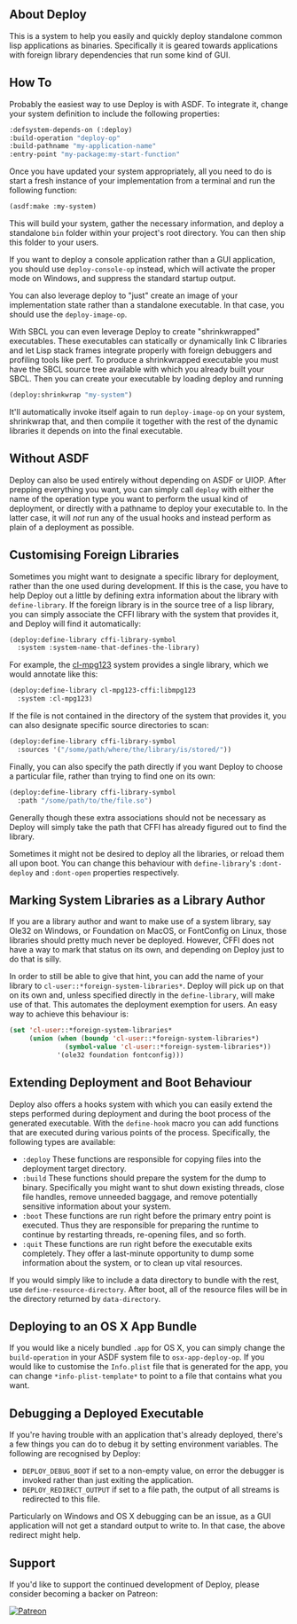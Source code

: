 ## About Deploy
This is a system to help you easily and quickly deploy standalone common lisp applications as binaries. Specifically it is geared towards applications with foreign library dependencies that run some kind of GUI.

## How To
Probably the easiest way to use Deploy is with ASDF. To integrate it, change your system definition to include the following properties:

```lisp
:defsystem-depends-on (:deploy)
:build-operation "deploy-op"
:build-pathname "my-application-name"
:entry-point "my-package:my-start-function"
```

Once you have updated your system appropriately, all you need to do is start a fresh instance of your implementation from a terminal and run the following function:

```lisp
(asdf:make :my-system)
```

This will build your system, gather the necessary information, and deploy a standalone `bin` folder within your project's root directory. You can then ship this folder to your users.

If you want to deploy a console application rather than a GUI application, you should use ``deploy-console-op`` instead, which will activate the proper mode on Windows, and suppress the standard startup output.

You can also leverage deploy to "just" create an image of your implementation state rather than a standalone executable. In that case, you should use the ``deploy-image-op``.

With SBCL you can even leverage Deploy to create "shrinkwrapped" executables. These executables can statically or dynamically link C libraries and let Lisp stack frames integrate properly with foreign debuggers and profiling tools like perf. To produce a shrinkwrapped executable you must have the SBCL source tree available with which you already built your SBCL. Then you can create your executable by loading deploy and running

```lisp
(deploy:shrinkwrap "my-system")
```

It'll automatically invoke itself again to run ``deploy-image-op`` on your system, shrinkwrap that, and then compile it together with the rest of the dynamic libraries it depends on into the final executable.

## Without ASDF
Deploy can also be used entirely without depending on ASDF or UIOP. After prepping everything you want, you can simply call ``deploy`` with either the name of the operation type you want to perform the usual kind of deployment, or directly with a pathname to deploy your executable to. In the latter case, it will *not* run any of the usual hooks and instead perform as plain of a deployment as possible.

## Customising Foreign Libraries
Sometimes you might want to designate a specific library for deployment, rather than the one used during development. If this is the case, you have to help Deploy out a little by defining extra information about the library with `define-library`. If the foreign library is in the source tree of a lisp library, you can simply associate the CFFI library with the system that provides it, and Deploy will find it automatically:

```lisp
(deploy:define-library cffi-library-symbol
  :system :system-name-that-defines-the-library)
```

For example, the [cl-mpg123](https://github.com/Shirakumo/cl-mpg123) system provides a single library, which we would annotate like this:

```lisp
(deploy:define-library cl-mpg123-cffi:libmpg123
  :system :cl-mpg123)
```

If the file is not contained in the directory of the system that provides it, you can also designate specific source directories to scan:

```lisp
(deploy:define-library cffi-library-symbol
  :sources '("/some/path/where/the/library/is/stored/"))
```

Finally, you can also specify the path directly if you want Deploy to choose a particular file, rather than trying to find one on its own:

```lisp
(deploy:define-library cffi-library-symbol
  :path "/some/path/to/the/file.so")
```

Generally though these extra associations should not be necessary as Deploy will simply take the path that CFFI has already figured out to find the library.

Sometimes it might not be desired to deploy all the libraries, or reload them all upon boot. You can change this behaviour with `define-library`'s `:dont-deploy` and `:dont-open` properties respectively.

## Marking System Libraries as a Library Author
If you are a library author and want to make use of a system library, say Ole32 on Windows, or Foundation on MacOS, or FontConfig on Linux, those libraries should pretty much never be deployed. However, CFFI does not have a way to mark that status on its own, and depending on Deploy just to do that is silly.

In order to still be able to give that hint, you can add the name of your library to ``cl-user::*foreign-system-libraries*``. Deploy will pick up on that on its own and, unless specified directly in the ``define-library``, will make use of that. This automates the deployment exemption for users. An easy way to achieve this behaviour is:

```lisp
(set 'cl-user::*foreign-system-libraries*
     (union (when (boundp 'cl-user::*foreign-system-libraries*)
              (symbol-value 'cl-user::*foreign-system-libraries*))
            '(ole32 foundation fontconfig)))
```

## Extending Deployment and Boot Behaviour
Deploy also offers a hooks system with which you can easily extend the steps performed during deployment and during the boot process of the generated executable. With the `define-hook` macro you can add functions that are executed during various points of the process. Specifically, the following types are available:

* `:deploy` These functions are responsible for copying files into the deployment target directory.
* `:build` These functions should prepare the system for the dump to binary. Specifically you might want to shut down existing threads, close file handles, remove unneeded baggage, and remove potentially sensitive information about your system.
* `:boot` These functions are run right before the primary entry point is executed. Thus they are responsible for preparing the runtime to continue by restarting threads, re-opening files, and so forth.
* `:quit` These functions are run right before the executable exits completely. They offer a last-minute opportunity to dump some information about the system, or to clean up vital resources.

If you would simply like to include a data directory to bundle with the rest, use `define-resource-directory`. After boot, all of the resource files will be in the directory returned by `data-directory`.

## Deploying to an OS X App Bundle
If you would like a nicely bundled `.app` for OS X, you can simply change the `build-operation` in your ASDF system file to `osx-app-deploy-op`. If you would like to customise the `Info.plist` file that is generated for the app, you can change `*info-plist-template*` to point to a file that contains what you want.

## Debugging a Deployed Executable
If you're having trouble with an application that's already deployed, there's a few things you can do to debug it by setting environment variables. The following are recognised by Deploy:

* `DEPLOY_DEBUG_BOOT` if set to a non-empty value, on error the debugger is invoked rather than just exiting the application.
* `DEPLOY_REDIRECT_OUTPUT` if set to a file path, the output of all streams is redirected to this file.

Particularly on Windows and OS X debugging can be an issue, as a GUI application will not get a standard output to write to. In that case, the above redirect might help.

## Support
If you'd like to support the continued development of Deploy, please consider becoming a backer on Patreon:

<a href="https://patreon.com/shinmera">
  <img alt="Patreon" src="https://filebox.tymoon.eu//file/TWpjeU9RPT0=" />
</a>
